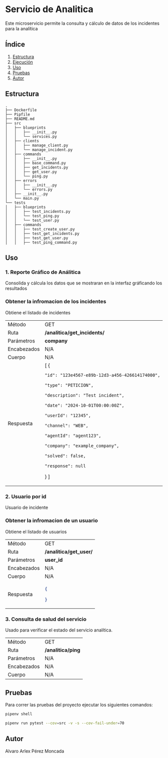 # Servicio de Analitica

Este microservicio permite la consulta y cálculo de datos de los 
incidentes para la analítica

## Índice

1. [Estructura](#estructura)
2. [Ejecución](#ejecución)
3. [Uso](#uso)
4. [Pruebas](#pruebas)
5. [Autor](#autor)

## Estructura

```plaintext
.
├── Dockerfile
├── Pipfile
├── README.md
├── src
│   ├── blueprints
│   │   ├── __init__.py
│   │   └── services.py
│   ├── clients
│   │   ├── manage_client.py
│   │   └── manage_incident.py
│   ├── commands
│   │   ├── __init__.py
│   │   ├── base_command.py
│   │   ├── get_incidents.py
│   │   ├── get_user.py
│   │   └── ping.py
│   ├── errors
│   │   ├── __init__.py
│   │   └── errors.py
│   ├── __init__.py
│   └── main.py
└── tests
│   ├── blueprints
│   │   ├── test_incidents.py
│   │   └── test_ping.py
│   │   └── test_user.py
│   ├── commands
│   │   ├── test_create_user.py
│   │   ├── test_get_incidents.py
│   │   ├── test_get_user.py
│   │   ├── test_ping_command.py

```


## Uso

### 1. Reporte Gráfico de Análitica

Consolida y cálcula los datos que se mostraran en la interfaz gráficando los resultados

### Obtener la infromacion de los incidentes
Obtiene el listado de incidentes

<table>
<tr>
<td> Método </td>
<td> GET </td>
</tr>
<tr>
<td> Ruta </td>
<td> <strong>/analitica/get_incidents/<company> </td>
</tr>
<tr>
<td> Parámetros </td>
<td> <strong>company</strong></td>
</tr>
<tr>
<td> Encabezados </td>
<td>N/A</td>
</tr>
<tr>
<td> Cuerpo </td>
<td>
N/A
</td>
</tr>
</td>
<td> Respuesta </td>
<td>
[
    {
    
    "id": "123e4567-e89b-12d3-a456-426614174000",
    
    "type": "PETICION",
    
    "description": "Test incident",
    
    "date": "2024-10-01T00:00:00Z",
    
    "userId": "12345",
    
    "channel": "WEB",
    
    "agentId": "agent123",
    
    "company": "example_company",
    
    "solved": false,
    
    "response": null
    
}
]
</td>
<tr>

</table>

### 2. Usuario por id

Usuario de incidente

### Obtener la infromacion de un usuario
Obtiene el listado de usuarios 

<table>
<tr>
<td> Método </td>
<td> GET </td>
</tr>
<tr>
<td> Ruta </td>
<td> <strong>/analitica/get_user/<user_id> </td>
</tr>
<tr>
<td> Parámetros </td>
<td> <strong>user_id</strong></td>
</tr>
<tr>
<td> Encabezados </td>
<td>N/A</td>
</tr>
<tr>
<td> Cuerpo </td>
<td>
N/A
</td>
</tr>
<td> Respuesta </td>
<td>

```json
{
    
}
```
</td>
<tr>

</table>

### 3. Consulta de salud del servicio

Usado para verificar el estado del servicio analítica.

<table>
<tr>
<td> Método </td>
<td> GET </td>
</tr>
<tr>
<td> Ruta </td>
<td> <strong>/analitica/ping</strong> </td>
</tr>
<tr>
<td> Parámetros </td>
<td> N/A </td>
</tr>
<tr>
<td> Encabezados </td>
<td>N/A</td>
</tr>
<tr>
<td> Cuerpo </td>
<td> N/A </td>
</td>
</table>



## Pruebas

Para correr las pruebas del proyecto ejecutar los siguientes comandos: 

```bash
pipenv shell
```
```bash
pipenv run pytest --cov=src -v -s --cov-fail-under=70
```

## Autor

Alvaro Arlex Pérez Moncada

